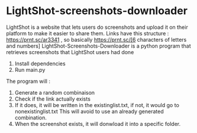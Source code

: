 # LightShot-screenshots-downloader
LightShot is a website that lets users do screenshots and upload it on their platform to make it easier to share them.
Links have this structure : https://prnt.sc/ar3341 , so basically https://prnt.sc/[6 characters of letters and numbers]
LightShot-Screenshots-Downloader is a python program that retrieves screenshots that LightShot users had done
1. Install dependencies
2. Run main.py

The program will : 
1. Generate a random combinaison
2. Check if the link actually exists
3. If it does, it will be written in the existinglist.txt, if not, it would go to nonexistinglist.txt
This will avoid to use an already generated combination.
4. When the screenshot exists, it will donwload it into a specific folder.